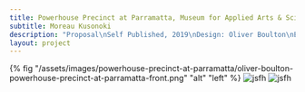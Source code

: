 ```yaml
---
title: Powerhouse Precinct at Parramatta, Museum for Applied Arts & Sciences 
subtitle: Moreau Kusonoki 
description: "Proposal\nSelf Published, 2019\nDesign: Oliver Boulton\nEditors: Nicolas Moreau, Hiroko Kusunoki\nEdition of 10, softback, 60pp.\nDigital, pamphlet stitched, 210 × 297mm"
layout: project
---
```

{% fig "/assets/images/powerhouse-precinct-at-parramatta/oliver-boulton-powerhouse-precinct-at-parramatta-front.png" "alt" "left" %}
![jsfh](/assets/images/powerhouse-precinct-at-parramatta/oliver-boulton-powerhouse-precinct-at-parramatta-1.png)
![jsfh](/assets/images/powerhouse-precinct-at-parramatta/oliver-boulton-powerhouse-precinct-at-parramatta-2.png)
